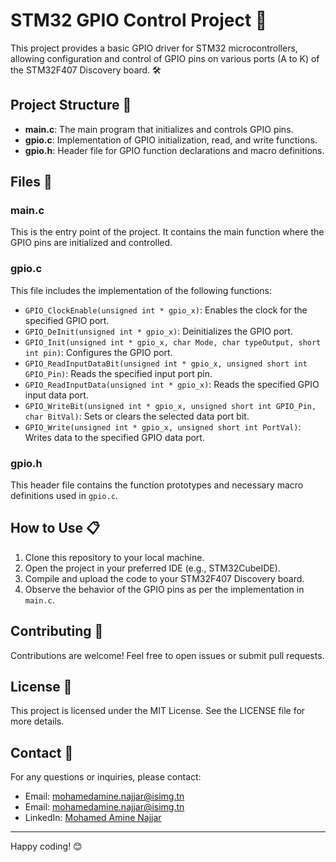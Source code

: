 # STM32 GPIO Control Project 🚀
This project provides a basic GPIO driver for STM32 microcontrollers, allowing configuration and control of GPIO pins on various ports (A to K) of the STM32F407 Discovery board. 🛠️
## Project Structure 📁
- **main.c**: The main program that initializes and controls GPIO pins.
- **gpio.c**: Implementation of GPIO initialization, read, and write functions.
- **gpio.h**: Header file for GPIO function declarations and macro definitions.
## Files 📂
### main.c
This is the entry point of the project. It contains the main function where the GPIO pins are initialized and controlled.
### gpio.c
This file includes the implementation of the following functions:
- `GPIO_ClockEnable(unsigned int * gpio_x)`: Enables the clock for the specified GPIO port.
- `GPIO_DeInit(unsigned int * gpio_x)`: Deinitializes the GPIO port.
- `GPIO_Init(unsigned int * gpio_x, char Mode, char typeOutput, short int pin)`: Configures the GPIO port.
- `GPIO_ReadInputDataBit(unsigned int * gpio_x, unsigned short int GPIO_Pin)`: Reads the specified input port pin.
- `GPIO_ReadInputData(unsigned int * gpio_x)`: Reads the specified GPIO input data port.
- `GPIO_WriteBit(unsigned int * gpio_x, unsigned short int GPIO_Pin, char BitVal)`: Sets or clears the selected data port bit.
- `GPIO_Write(unsigned int * gpio_x, unsigned short int PortVal)`: Writes data to the specified GPIO data port.
### gpio.h
This header file contains the function prototypes and necessary macro definitions used in `gpio.c`.
## How to Use 📋
1. Clone this repository to your local machine.
2. Open the project in your preferred IDE (e.g., STM32CubeIDE).
3. Compile and upload the code to your STM32F407 Discovery board.
4. Observe the behavior of the GPIO pins as per the implementation in `main.c`.
## Contributing 🤝
Contributions are welcome! Feel free to open issues or submit pull requests.
## License 📜
This project is licensed under the MIT License. See the LICENSE file for more details.
## Contact 📧

For any questions or inquiries, please contact:
- Email: [mohamedamine.najjar@isimg.tn]([https://www.linkedin.com/in/mohamed-amine-najjar-2808a726b/](https://mail.google.com/mail/u/0/?fs=1&tf=cm&source=mailto&to=mohamedamine.najjar@isimg.tn))
- Email: [mohamedamine.najjar@isimg.tn](https://mail.google.com/mail/u/0/?fs=1&tf=cm&source=mailto&to=mohamedamine.najjar@isimg.tn)
- LinkedIn: [Mohamed Amine Najjar](https://www.linkedin.com/in/mohamed-amine-najjar-2808a726b/)
---
Happy coding! 😊
